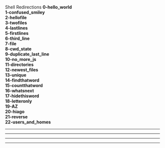 Shell Redirections
**0-hello_world**   
**1-confused_smiley**   
**2-hellofile**   
**3-twofiles**   
**4-lastlines**   
**5-firstlines**   
**6-third_line**   
**7-file**   
**8-cwd_state**   
**9-duplicate_last_line**   
**10-no_more_js**   
**11-directories**   
**12-newest_files**   
**13-unique**   
**14-findthatword**   
**15-countthatword**   
**16-whatsnext**   
**17-hidethisword**   
**18-letteronly**   
**19-AZ**   
**20-hiago**   
**21-reverse**   
**22-users_and_homes**   
****   
****   
****   
****   
